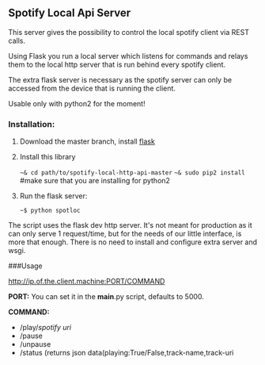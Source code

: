 ## Spotify Local Api Server

This server gives the possibility to control the local spotify client via REST calls. 

Using Flask you run a local server which listens for commands and relays them to the local http server that is run behind every spotify client.

The extra flask server is necessary as the spotify server can only be accessed from the device that is running the client.

Usable only with python2 for the moment!

### Installation:

1. Download the master branch, install [flask](http://flask.pocoo.org/docs/0.12/installation/)
2. Install this library
	
	`~& cd path/to/spotify-local-http-api-master`
	`~& sudo pip2 install` 
	#make sure that you are installing for python2
	
3. Run the flask server:
	
	`~$ python spotloc`
	
The script uses the flask dev http server. It's not meant for production as it can only serve 1 request/time, but for the needs of our little interface, is more that enough. There is no need to install and  configure extra server and wsgi.
	


###Usage
	
http://ip.of.the.client.machine:PORT/COMMAND

**PORT:** You can set it in the __main__.py script, defaults to 5000.

**COMMAND:**

* /play/*spotify uri*  
*  /pause
*  /unpause
*  /status (returns json data(playing:True/False,track-name,track-uri
